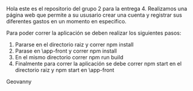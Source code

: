 Hola este es el repositorio del grupo 2 para la entrega 4.
Realizamos una página web que permite a su ususario crear una cuenta y registrar sus diferentes gastos en un momento en especifico.

Para poder correr la aplicación se deben realizar los siguientes pasos:
1. Pararse en el directorio raiz y correr npm install
2. Parase en \app-front  y correr npm install
3. En el mismo directorio correr npm run build
4. Finalmente para correr la aplicación se debe correr npm start en el directorio raiz y npm start en \app-front


Geovanny
